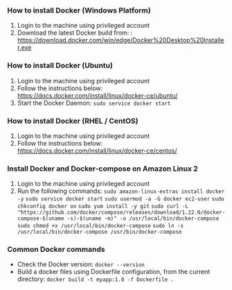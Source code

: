 ### How to install Docker (Windows Platform)
1. Login to the machine using privileged account
2. Download the latest Docker build from:
: https://download.docker.com/win/edge/Docker%20Desktop%20Installer.exe

### How to install Docker (Ubuntu)
1. Login to the machine using privileged account
2. Follow the instructions below:
	https://docs.docker.com/install/linux/docker-ce/ubuntu/
3. Start the Docker Daemon:
   `sudo service docker start`

### How to install Docker (RHEL / CentOS)
1. Login to the machine using privileged account
2. Follow the instructions below:
	https://docs.docker.com/install/linux/docker-ce/centos/

### Install Docker and Docker-compose on Amazon Linux 2
1. Login to the machine using privileged account
2. Run the following commands:
	`sudo amazon-linux-extras install docker -y`
	`sudo service docker start`
	`sudo usermod -a -G docker ec2-user`
	`sudo chkconfig docker on`
	`sudo yum install -y git`
	`sudo curl -L "https://github.com/docker/compose/releases/download/1.22.0/docker-compose-$(uname -s)-$(uname -m)" -o /usr/local/bin/docker-compose`
	`sudo chmod +x /usr/local/bin/docker-compose`
	`sudo ln -s /usr/local/bin/docker-compose /usr/bin/docker-compose`

### Common Docker commands
+ 	Check the Docker version:
	`docker --version`
+ Build a docker files using Dockerfile configuration, from the current directory:
`docker build -t myapp:1.0 -f Dockerfile .`
